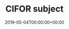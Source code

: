 ---
title: 'CIFOR subject'
field: 'cg.subject.cifor'
slug: 'cg-subject-cifor'
description: 'CIFOR subject'
required: False
vocabulary: 'cg-subject-cifor.txt'
date: '2019-05-04T00:00:00+00:00'
---